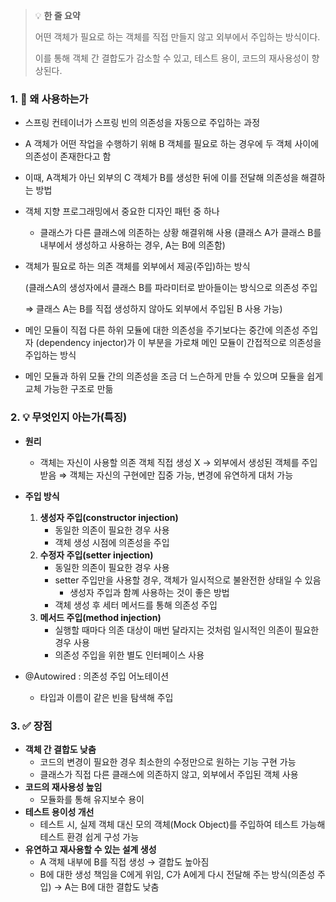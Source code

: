 > 💡 **한 줄 요약**
>
> 어떤 객체가 필요로 하는 객체를 직접 만들지 않고 외부에서 주입하는 방식이다.
>
> 이를 통해 객체 간 결합도가 감소할 수 있고, 테스트 용이, 코드의 재사용성이 향상된다.

### 1. 🤔 왜 사용하는가

- 스프링 컨테이너가 스프링 빈의 의존성을 자동으로 주입하는 과정

- A 객체가 어떤 작업을 수행하기 위해 B 객체를 필요로 하는 경우에 두 객체 사이에 의존성이 존재한다고 함
- 이때, A객체가 아닌 외부의 C 객체가 B를 생성한 뒤에 이를 전달해 의존성을 해결하는 방법

- 객체 지향 프로그래밍에서 중요한 디자인 패턴 중 하나
  - 클래스가 다른 클래스에 의존하는 상황 해결위해 사용
    (클래스 A가 클래스 B를 내부에서 생성하고 사용하는 경우, A는 B에 의존함)
- 객체가 필요로 하는 의존 객체를 외부에서 제공(주입)하는 방식

  (클래스A의 생성자에서 클래스 B를 파라미터로 받아들이는 방식으로 의존성 주입

  ⇒ 클래스 A는 B를 직접 생성하지 않아도 외부에서 주입된 B 사용 가능)

- 메인 모듈이 직접 다른 하위 모듈에 대한 의존성을 주기보다는 중간에 의존성 주입자 (dependency injector)가 이 부분을 가로채 메인 모듈이 간접적으로 의존성을 주입하는 방식
- 메인 모듈과 하위 모듈 간의 의존성을 조금 더 느슨하게 만들 수 있으며 모듈을 쉽게 교체 가능한 구조로 만듦

### 2. 💡 무엇인지 아는가(특징)

- **원리**

  - 객체는 자신이 사용할 의존 객체 직접 생성 X → 외부에서 생성된 객체를 주입받음
    ⇒ 객체는 자신의 구현에만 집중 가능, 변경에 유연하게 대처 가능

- **주입 방식**

  1. **생성자 주입(constructor injection)**
     - 동일한 의존이 필요한 경우 사용
     - 객체 생성 시점에 의존성을 주입
  2. **수정자 주입(setter injection)**
     - 동일한 의존이 필요한 경우 사용
     - setter 주입만을 사용할 경우, 객체가 일시적으로 불완전한 상태일 수 있음
       - 생성자 주입과 함꼐 사용하는 것이 좋은 방법
     - 객체 생성 후 세터 메서드를 통해 의존성 주입
  3. **메서드 주입(method injection)**
     - 실행할 때마다 의존 대상이 매번 달라지는 것처럼 일시적인 의존이 필요한 경우 사용
     - 의존성 주입을 위한 별도 인터페이스 사용

- @Autowired : 의존성 주입 어노테이션
  - 타입과 이름이 같은 빈을 탐색해 주입

### 3. ✅ 장점

- **객체 간 결합도 낮춤**
  - 코드의 변경이 필요한 경우 최소한의 수정만으로 원하는 기능 구현 가능
  - 클래스가 직접 다른 클래스에 의존하지 않고, 외부에서 주입된 객체 사용
- **코드의 재사용성 높임**
  - 모듈화를 통해 유지보수 용이
- **테스트 용이성 개선**
  - 테스트 시, 실제 객체 대신 모의 객체(Mock Object)를 주입하여 테스트 가능해 테스트 환경 쉽게 구성 가능
- **유연하고 재사용할 수 있는 설계 생성**
  - A 객체 내부에 B를 직접 생성
    → 결합도 높아짐
  - B에 대한 생성 책임을 C에게 위임,
    C가 A에게 다시 전달해 주는 방식(의존성 주입)
        → A는 B에 대한 결합도 낮춤
